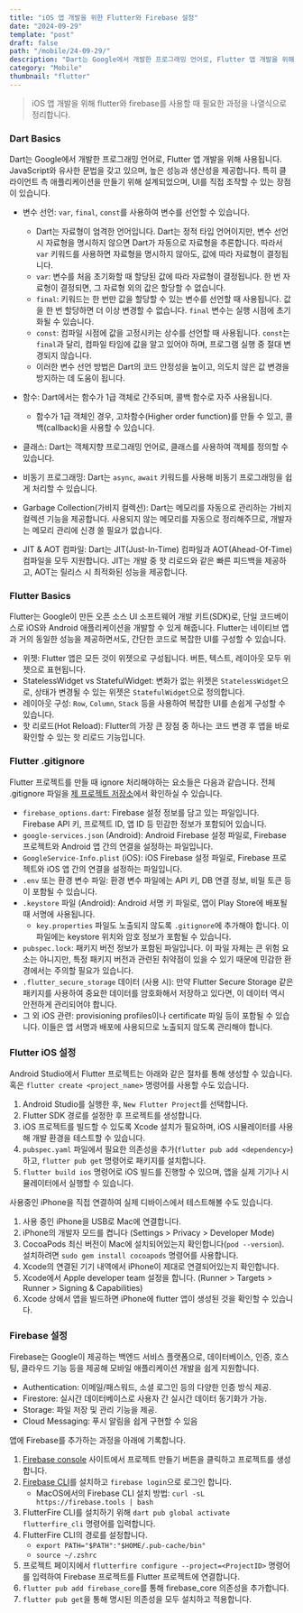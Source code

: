 ```yaml
---
title: "iOS 앱 개발을 위한 Flutter와 Firebase 설정"
date: "2024-09-29"
template: "post"
draft: false
path: "/mobile/24-09-29/"
description: "Dart는 Google에서 개발한 프로그래밍 언어로, Flutter 앱 개발을 위해 사용됩니다. JavaScript와 유사한 문법을 갖고 있으며, 높은 성능과 생산성을 제공합니다. 특히 클라이언트 측 애플리케이션을 만들기 위해 설계되었으며, UI를 직접 조작할 수 있는 장점이 있습니다."
category: "Mobile"
thumbnail: "flutter"
---
```


> iOS 앱 개발을 위해 flutter와 firebase를 사용할 때 필요한 과정을 나열식으로 정리합니다.

### Dart Basics

Dart는 Google에서 개발한 프로그래밍 언어로, Flutter 앱 개발을 위해 사용됩니다. JavaScript와 유사한 문법을 갖고 있으며, 높은 성능과 생산성을 제공합니다. 특히 클라이언트 측 애플리케이션을 만들기 위해 설계되었으며, UI를 직접 조작할 수 있는 장점이 있습니다.

- 변수 선언: `var`, `final`, `const`를 사용하여 변수를 선언할 수 있습니다. 
  - Dart는 자료형이 엄격한 언어입니다. Dart는 정적 타입 언어이지만, 변수 선언 시 자료형을 명시하지 않으면 Dart가 자동으로 자료형을 추론합니다. 따라서 `var` 키워드를 사용하면 자료형을 명시하지 않아도, 값에 따라 자료형이 결정됩니다.
  - `var`: 변수를 처음 초기화할 때 할당된 값에 따라 자료형이 결정됩니다. 한 번 자료형이 결정되면, 그 자료형 외의 값은 할당할 수 없습니다.
  - `final`: 키워드는 한 번만 값을 할당할 수 있는 변수를 선언할 때 사용됩니다. 값을 한 번 할당하면 더 이상 변경할 수 없습니다. `final` 변수는 실행 시점에 초기화될 수 있습니다.
  - `const`: 컴파일 시점에 값을 고정시키는 상수를 선언할 때 사용됩니다. `const`는 `final`과 달리, 컴파일 타임에 값을 알고 있어야 하며, 프로그램 실행 중 절대 변경되지 않습니다.
  - 이러한 변수 선언 방법은 Dart의 코드 안정성을 높이고, 의도치 않은 값 변경을 방지하는 데 도움이 됩니다.

- 함수: Dart에서는 함수가 1급 객체로 간주되며, 콜백 함수로 자주 사용됩니다.
  - 함수가 1급 객체인 경우, 고차함수(Higher order function)를 만들 수 있고, 콜백(callback)을 사용할 수 있습니다.

- 클래스: Dart는 객체지향 프로그래밍 언어로, 클래스를 사용하여 객체를 정의할 수 있습니다.
- 비동기 프로그래밍: Dart는 `async`, `await` 키워드를 사용해 비동기 프로그래밍을 쉽게 처리할 수 있습니다.
- Garbage Collection(가비지 컬렉션): Dart는 메모리를 자동으로 관리하는 가비지 컬렉션 기능을 제공합니다. 사용되지 않는 메모리를 자동으로 정리해주므로, 개발자는 메모리 관리에 신경 쓸 필요가 없습니다.
- JIT & AOT 컴파일: Dart는 JIT(Just-In-Time) 컴파일과 AOT(Ahead-Of-Time) 컴파일을 모두 지원합니다. JIT는 개발 중 핫 리로드와 같은 빠른 피드백을 제공하고, AOT는 릴리스 시 최적화된 성능을 제공합니다.

### Flutter Basics

Flutter는 Google이 만든 오픈 소스 UI 소프트웨어 개발 키트(SDK)로, 단일 코드베이스로 iOS와 Android 애플리케이션을 개발할 수 있게 해줍니다. Flutter는 네이티브 앱과 거의 동일한 성능을 제공하면서도, 간단한 코드로 복잡한 UI를 구성할 수 있습니다.

- 위젯: Flutter 앱은 모든 것이 위젯으로 구성됩니다. 버튼, 텍스트, 레이아웃 모두 위젯으로 표현됩니다.
- StatelessWidget vs StatefulWidget: 변화가 없는 위젯은 `StatelessWidget`으로, 상태가 변경될 수 있는 위젯은 `StatefulWidget`으로 정의합니다.
- 레이아웃 구성: `Row`, `Column`, `Stack` 등을 사용하여 복잡한 UI를 손쉽게 구성할 수 있습니다.
- 핫 리로드(Hot Reload): Flutter의 가장 큰 장점 중 하나는 코드 변경 후 앱을 바로 확인할 수 있는 핫 리로드 기능입니다.

### Flutter .gitignore

Flutter 프로젝트를 만들 때 ignore 처리해야하는 요소들은 다음과 같습니다. 전체 .gitignore 파일을 [제 프로젝트 저장소](https://github.com/yuhodots/flutter/blob/main/.gitignore)에서 확인하실 수 있습니다. 

- `firebase_options.dart`: Firebase 설정 정보를 담고 있는 파일입니다. Firebase API 키, 프로젝트 ID, 앱 ID 등 민감한 정보가 포함되어 있습니다.
- `google-services.json` (Android): Android Firebase 설정 파일로, Firebase 프로젝트와 Android 앱 간의 연결을 설정하는 파일입니다.
- `GoogleService-Info.plist` (iOS): iOS Firebase 설정 파일로, Firebase 프로젝트와 iOS 앱 간의 연결을 설정하는 파일입니다.
- `.env` 또는 환경 변수 파일: 환경 변수 파일에는 API 키, DB 연결 정보, 비밀 토큰 등이 포함될 수 있습니다.
- `.keystore` 파일 (Android): Android 서명 키 파일로, 앱이 Play Store에 배포될 때 서명에 사용됩니다.
  - `key.properties` 파일도 노출되지 않도록 `.gitignore`에 추가해야 합니다. 이 파일에는 keystore 위치와 암호 정보가 포함될 수 있습니다.
- `pubspec.lock`: 패키지 버전 정보가 포함된 파일입니다. 이 파일 자체는 큰 위험 요소는 아니지만, 특정 패키지 버전과 관련된 취약점이 있을 수 있기 때문에 민감한 환경에서는 주의할 필요가 있습니다.
- `.flutter_secure_storage` 데이터 (사용 시): 만약 Flutter Secure Storage 같은 패키지를 사용하여 중요한 데이터를 암호화해서 저장하고 있다면, 이 데이터 역시 안전하게 관리되어야 합니다.
- 그 외 iOS 관련: provisioning profiles이나 certificate 파일 등이 포함될 수 있습니다. 이들은 앱 서명과 배포에 사용되므로 노출되지 않도록 관리해야 합니다.

### Flutter iOS 설정

Android Studio에서 Flutter 프로젝트는 아래와 같은 절차를 통해 생성할 수 있습니다. 혹은 `flutter create <project_name>` 명령어를 사용할 수도 있습니다.
1. Android Studio를 실행한 후, `New Flutter Project`를 선택합니다.
2. Flutter SDK 경로를 설정한 후 프로젝트를 생성합니다.
3. iOS 프로젝트를 빌드할 수 있도록 Xcode 설치가 필요하며, iOS 시뮬레이터를 사용해 개발 환경을 테스트할 수 있습니다.
4. `pubspec.yaml` 파일에서 필요한 의존성을 추가(`flutter pub add <dependency>`)하고, `flutter pub get` 명령어로 패키지를 설치합니다.
5. `flutter build ios` 명령어로 iOS 빌드를 진행할 수 있으며, 앱을 실제 기기나 시뮬레이터에서 실행할 수 있습니다.

사용중인 iPhone을 직접 연결하여 실제 디바이스에서 테스트해볼 수도 있습니다.
1. 사용 중인 iPhone을 USB로 Mac에 연결합니다.
2. iPhone의 개발자 모드를 켭니다 (Settings > Privacy > Developer Mode)
3. CocoaPods 최신 버전이 Mac에 설치되어있는지 확인합니다(`pod --version`). 설치하려면 `sudo gem install cocoapods` 명령어를 사용합니다.
4. Xcode의 연결된 기기 내역에서 iPhone이 제대로 연결되어있는지 확인합니다. 
5. Xcode에서 Apple developer team 설정을 합니다. (Runner > Targets > Runner > Signing & Capabilities)
6. Xcode 상에서 앱을 빌드하면 iPhone에 flutter 앱이 생성된 것을 확인할 수 있습니다.

### Firebase 설정

Firebase는 Google이 제공하는 백엔드 서비스 플랫폼으로, 데이터베이스, 인증, 호스팅, 클라우드 기능 등을 제공해 모바일 애플리케이션 개발을 쉽게 지원합니다.

- Authentication: 이메일/패스워드, 소셜 로그인 등의 다양한 인증 방식 제공.
- Firestore: 실시간 데이터베이스로 사용자 간 실시간 데이터 동기화가 가능.
- Storage: 파일 저장 및 관리 기능을 제공.
- Cloud Messaging: 푸시 알림을 쉽게 구현할 수 있음

앱에 Firebase를 추가하는 과정을 아래에 기록합니다.

1. [Firebase console](https://console.firebase.google.com/u/0/?hl=ko) 사이트에서 프로젝트 만들기 버튼을 클릭하고 프로젝트를 생성합니다.
2. [Firebase CLI](https://firebase.google.com/docs/cli?hl=ko&authuser=0&_gl=1*56jgyc*_ga*NzUyNDIxMTY4LjE3Mjc1OTQyMDQ.*_ga_CW55HF8NVT*MTcyNzU5NDIzMS4xLjEuMTcyNzU5NDM4MS4xMS4wLjA.#install_the_firebase_cli)를 설치하고 `firebase login`으로 로그인 합니다.
   - MacOS에서의 Firebase CLI 설치 방법: `curl -sL https://firebase.tools | bash`
3. FlutterFire CLI를 설치하기 위해 `dart pub global activate flutterfire_cli` 명령어를 입력합니다.
4. FlutterFire CLI의 경로를 설정합니다. 
   - `export PATH="$PATH":"$HOME/.pub-cache/bin"`
   - `source ~/.zshrc`
5. 프로젝트 페이지에서 `flutterfire configure --project=<ProjectID>` 명령어를 입력하여 Firebase 프로젝트를 Flutter 프로젝트에 연결합니다.
6. `flutter pub add firebase_core`를 통해 firebase_core 의존성을 추가합니다.
7. `flutter pub get`을 통해 명시된 의존성을 모두 설치하고 적용합니다.

